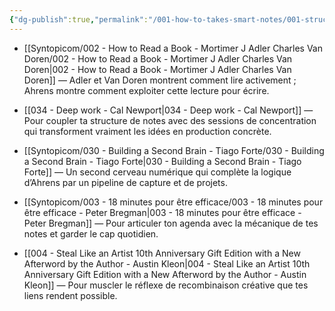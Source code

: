 ```yaml
---
{"dg-publish":true,"permalink":"/001-how-to-takes-smart-notes/001-structure/b03-001-11-lectures-associees/","noteIcon":""}
---
```



- [[Syntopicom/002 - How to Read a Book - Mortimer J Adler Charles Van Doren/002 - How to Read a Book - Mortimer J Adler Charles Van Doren\|002 - How to Read a Book - Mortimer J Adler Charles Van Doren]] — Adler et Van Doren montrent comment lire activement ; Ahrens montre comment exploiter cette lecture pour écrire.
    
- [[034 - Deep work - Cal Newport\|034 - Deep work - Cal Newport]] — Pour coupler ta structure de notes avec des sessions de concentration qui transforment vraiment les idées en production concrète.
    
- [[Syntopicom/030 - Building a Second Brain - Tiago Forte/030 - Building a Second Brain - Tiago Forte\|030 - Building a Second Brain - Tiago Forte]] — Un second cerveau numérique qui complète la logique d’Ahrens par un pipeline de capture et de projets.
    
- [[Syntopicom/003 - 18 minutes pour être efficace/003 - 18 minutes pour être efficace - Peter Bregman\|003 - 18 minutes pour être efficace - Peter Bregman]] — Pour articuler ton agenda avec la mécanique de tes notes et garder le cap quotidien.
    
- [[004 - Steal Like an Artist 10th Anniversary Gift Edition with a New Afterword by the Author - Austin Kleon\|004 - Steal Like an Artist 10th Anniversary Gift Edition with a New Afterword by the Author - Austin Kleon]] — Pour muscler le réflexe de recombinaison créative que tes liens rendent possible.